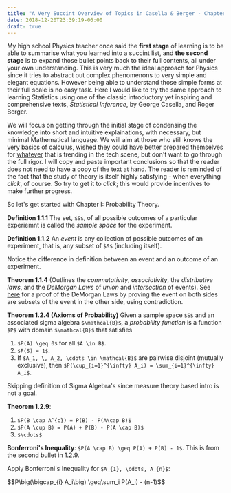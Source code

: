 ```yaml
---
title: "A Very Succint Overview of Topics in Casella & Berger - Chapter I"
date: 2018-12-20T23:39:19-06:00
draft: true
---
```


My high school Physics teacher once said the __first stage__ of learning is to be able to summarise what you learned into a succint list, and __the second stage__ is to expand those bullet points back to their full contents, all under your own understanding. This is very much the ideal approach for Physics since it tries to abstract out complex phenomenons to very simple and elegant equations. However being able to understand those simple forms at their full scale is no easy task. Here I would like to try the same approach to learning Statistics using one of the classic introductory yet inspiring and comprehensive texts, _Statistical Inference_, by George Casella, and Roger Berger.

We will focus on getting through the initial stage of condensing the knowledge into short and intuitive explainations, with necessary, but minimal Mathematical language. We will aim at those who still knows the very basics of calculus, wished they could have better prepared themselves for [whatever](https://www.google.com/search?q=what+is+the+difference+between+machine+learning+AI+data+science+IoT+block+chains) that is trending in the tech scene, but don't want to go through the full rigor. I will copy and paste important conclusions so that the reader does not need to have a copy of the text at hand. The reader is reminded of the fact that the study of theory is itself highly satisfying - when everything _click_, of course. So try to get it to _click_; this would provide incentives to make further progress.

So let's get started with Chapter I: Probability Theory.

__Definition 1.1.1__ The set, `$S$`, of all possible outcomes of a particular experiemnt is called the _sample space_ for the experiment.

__Definition 1.1.2__ An _event_ is any collection of possible outcomes of an experiment, that is, any subset of `$S$` (including itself).


Notice the difference in definition between an event and an outcome of an experiment.

__Theorem 1.1.4__ (Outlines the _commutativity_, _associativity_, the _distributive laws_, and the _DeMorgan Laws_ of _union_ and _intersection_ of events). See [here](https://en.wikipedia.org/wiki/De_Morgan%27s_laws#Formal_proof) for a proof of the DeMorgan Laws by proving the event on both sides are subsets of the event in the other side, using contradiction.

__Theorem 1.2.4 (Axioms of Probability)__ Given a sample space `$S$` and an associated sigma algebra `$\mathcal{B}$`, a _probability function_ is a function `$P$` with domain `$\mathcal{B}$` that satisfies

1. `$P(A) \geq 0$` for all `$A \in B$`.
2. `$P(S) = 1$`.
3. If `$A_1, \, A_2, \cdots \in \mathcal{B}$` are pairwise disjoint (mutually exclusive), then `$P(\cup_{i=1}^{\infty} A_i) = \sum_{i=1}^{\infty} A_i$`.

Skipping definition of Sigma Algebra's since measure theory based intro is not a goal.

__Theorem 1.2.9__:

1. `$P(B \cap A^{c}) = P(B) - P(A\cap B)$`
2. `$P(A \cup B) = P(A) + P(B) - P(A \cap B)$`
3. `$\cdots$`

__Bonferroni's Inequality__: `$P(A \cap B) \geq P(A) + P(B) - 1$`. This is from the second bullet in 1.2.9. 

Apply Bonferroni's Inequality for `$A_{1}, \cdots, A_{n}$`:
<div>$$P\big(\bigcap_{i} A_i\big) \geq\sum_i P(A_i) - (n-1)$$</div>


